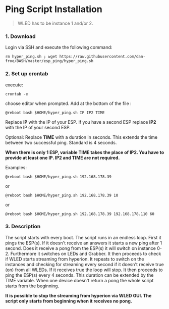 # Ping Script Installation

> WLED has to be instance 1 and/or 2.

### 1. Download
Login via SSH and execute the following command:

<pre><code>rm hyper_ping.sh ; wget https://raw.githubusercontent.com/dan-froe/BASH/master/esp_ping/hyper_ping.sh</code></pre>

### 2. Set up crontab
execute: <pre><code>crontab -e</code></pre>
choose editor when prompted.
Add at the bottom of the file :

<pre><code>@reboot bash $HOME/hyper_ping.sh IP IP2 TIME</code></pre>

Replace **IP** with the IP of your ESP.
If you have a second ESP replace **IP2** with the IP of your second ESP.

Optional: Replace **TIME** with a duration in seconds. This extends the time between two successful ping. Standard is 4 seconds. 

**When there is only 1 ESP, variable TIME takes the place of IP2.
You have to provide at least one IP. IP2 and TIME are not required.**

Examples:

<pre><code>@reboot bash $HOME/hyper_ping.sh 192.168.178.39</code></pre>

or

<pre><code>@reboot bash $HOME/hyper_ping.sh 192.168.178.39 10</code></pre>

or

<pre><code>@reboot bash $HOME/hyper_ping.sh 192.168.178.39 192.168.178.110 60</code></pre>

### 3. Description 
The script starts with every boot. The script runs in an endless loop. 
First it pings the ESP(s). If it doesn't receive an answers it starts a new ping after 1 second. 
Does it receive a pong from the ESP(s) it will switch on instance 0-2. Furthermore it switches on LEDs and Grabber. 
It then proceeds to check if WLED starts streaming from hyperion. It repeats to switch on the instances and checking for streaming every second if it doesn't receive true (on) from all WLEDs. 
If it receives true the loop will stop. It then proceeds to ping the ESP(s) every 4 seconds. This duration can be extended by the TIME variable. When one device doesn't return a pong the whole script starts from the beginning. 

**It is possible to stop the streaming from hyperion via WLED GUI. The script only starts from beginning when it receives no pong.**
